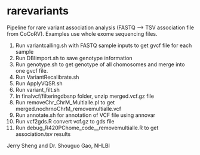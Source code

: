 # rarevariants
Pipeline for rare variant association analysis (FASTQ --> TSV association file from CoCoRV). Examples use whole exome sequencing files. 

1. Run variantcalling.sh with FASTQ sample inputs to get gvcf file for each sample
2. Run DBIimport.sh to save genotype information
3. Run genotype.sh to get genotype of all chomosomes and merge into one gvcf file.
4. Run VariantRecalibrate.sh
5. Run ApplyVQSR.sh
6. Run variant_filt.sh
7. In finalvcf/filteringdbsnp folder, unzip merged.vcf.gz file
8. Run removeChr_ChrM_Multialle.pl to get merged.nochrnoChrM_removemultialle.vcf
9. Run annotate.sh for annotation of VCF file using annovar
10. Run vcf2gds.R convert vcf.gz to gds file
11. Run debug_R420PChome_code__removemultialle.R to get association.tsv results 

Jerry Sheng and Dr. Shouguo Gao, NHLBI
